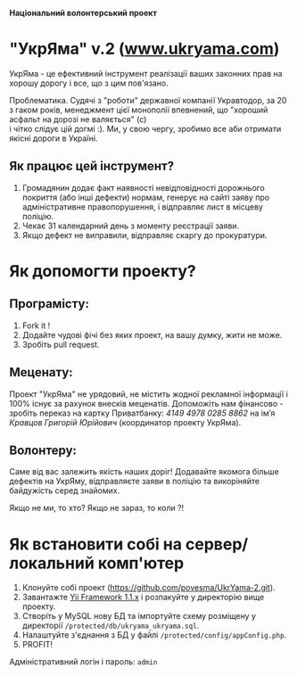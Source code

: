 **Національний волонтерський проект**

# "УкрЯма" v.2 (www.ukryama.com)

УкрЯма - це ефективний інструмент реалізації ваших законних прав на хорошу дорогу і все, що з цим пов'язано.  

Проблематика. Судячі з "роботи" державної компанії Укравтодор, за 20 з гаком років, менеджмент цієї монополії впевнений, що "хороший асфальт на дорозі не валяється" (с)  
і чітко слідує цій догмі :). Ми, у свою чергу, зробимо все аби отримати якісні дороги в Україні.  

## Як працює цей інструмент?

1. Громадянин додає факт наявності невідповідності дорожнього покриття (або інші дефекти) нормам, генерує на сайті заяву про адміністративне правопорушення, і відправляє лист в місцеву поліцію.     
2. Чекає 31 календарний день з моменту реєстрації заяви.
3. Якщо дефект не виправили, відправляє скаргу до прокуратури.  

# Як допомогти проекту?  

## Програмісту:

1. Fork it !  
2. Додайте чудові фічі без яких проект, на вашу думку, жити не може.
3. Зробіть pull request.

## Меценату:

Проект "УкрЯма" не урядовий, не містить жодної рекламної інформації і 100% існує за рахунок внесків меценатів.
Допоможіть нам фінансово - зробіть переказ на картку Приватбанку: *4149 4978 0285 8862* на ім’я *Кравцов Григорій Юрійович* (координатор проекту УкрЯма).  

## Волонтеру:

Саме від вас залежить якість наших доріг! Додавайте якомога більше дефектів на УкрЯму, відправляєте заяви в поліцію та викоріняйте байдужість серед знайомих.

Якщо не ми, то хто? Якщо не зараз, то коли ?!

# Як встановити собі на сервер/локальний комп'ютер  

1. Клонуйте собі проект (https://github.com/povesma/UkrYama-2.git).
2. Завантажте [Yii Framework 1.1.x](http://www.yiiframework.com/download/) і розпакуйте у директорію вище проекту.
3. Створіть у MySQL нову БД та імпортуйте схему розміщену у директорії `/protected/db/ukryama_ukryama.sql`.
4. Налаштуйте з'єднання з БД у файлі `/protected/config/appConfig.php`.
5. PROFIT!

Адміністративний логін і пароль: `admin`
